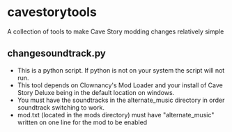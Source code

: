 # cavestorytools
A collection of tools to make Cave Story modding changes relatively simple

## changesoundtrack.py

- This is a python script. If python is not on your system the script will not run.
- This tool depends on Clownancy's Mod Loader and your install of Cave Story Deluxe being in the default location on windows. 
- You must have the soundtracks in the alternate_music directory in order soundtrack switching to work. 
- mod.txt (located in the mods directory) must have "alternate_music" written on one line for the mod to be enabled

